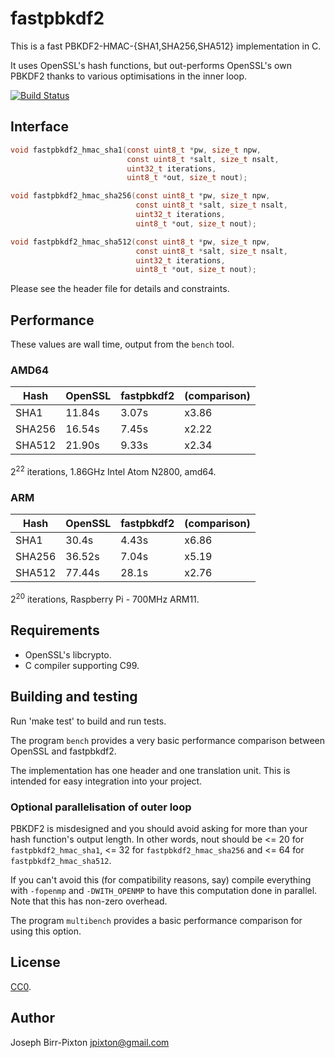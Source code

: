 # fastpbkdf2
This is a fast PBKDF2-HMAC-{SHA1,SHA256,SHA512} implementation in C.

It uses OpenSSL's hash functions, but out-performs OpenSSL's own PBKDF2
thanks to various optimisations in the inner loop.

[![Build Status](https://travis-ci.org/ctz/fastpbkdf2.svg)](https://travis-ci.org/ctz/fastpbkdf2)

## Interface

```c
void fastpbkdf2_hmac_sha1(const uint8_t *pw, size_t npw,
                          const uint8_t *salt, size_t nsalt,
                          uint32_t iterations,
                          uint8_t *out, size_t nout);

void fastpbkdf2_hmac_sha256(const uint8_t *pw, size_t npw,
                            const uint8_t *salt, size_t nsalt,
                            uint32_t iterations,
                            uint8_t *out, size_t nout);

void fastpbkdf2_hmac_sha512(const uint8_t *pw, size_t npw,
                            const uint8_t *salt, size_t nsalt,
                            uint32_t iterations,
                            uint8_t *out, size_t nout);
```

Please see the header file for details and constraints.

## Performance

These values are wall time, output from the `bench` tool.

### AMD64
Hash     | OpenSSL     | fastpbkdf2   | (comparison)
---------|-------------|--------------|--------------
SHA1     | 11.84s      | 3.07s        | x3.86
SHA256   | 16.54s      | 7.45s        | x2.22
SHA512   | 21.90s      | 9.33s        | x2.34

2<sup>22</sup> iterations, 1.86GHz Intel Atom N2800, amd64.

### ARM
Hash     | OpenSSL     | fastpbkdf2   | (comparison)
---------|-------------|--------------|--------------
SHA1     | 30.4s       | 4.43s        | x6.86
SHA256   | 36.52s      | 7.04s        | x5.19
SHA512   | 77.44s      | 28.1s        | x2.76

2<sup>20</sup> iterations, Raspberry Pi - 700MHz ARM11.

## Requirements
* OpenSSL's libcrypto.
* C compiler supporting C99.

## Building and testing
Run 'make test' to build and run tests.

The program `bench` provides a very basic performance comparison between OpenSSL and fastpbkdf2.

The implementation has one header and one translation unit.  This
is intended for easy integration into your project.

### Optional parallelisation of outer loop
PBKDF2 is misdesigned and you should avoid asking for more than your hash function's output length.
In other words, nout should be <= 20 for `fastpbkdf2_hmac_sha1`, <= 32 for `fastpbkdf2_hmac_sha256`
and <= 64 for `fastpbkdf2_hmac_sha512`.

If you can't avoid this (for compatibility reasons, say) compile everything with `-fopenmp`
and `-DWITH_OPENMP` to have this computation done in parallel.  Note that this has non-zero
overhead.

The program `multibench` provides a basic performance comparison for using this option.

## License
[CC0](https://creativecommons.org/publicdomain/zero/1.0/).

## Author
Joseph Birr-Pixton <jpixton@gmail.com>
